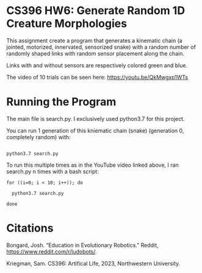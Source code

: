 # CS396 HW6: Generate Random 1D Creature Morphologies

This assignment create a program that generates a kinematic chain (a jointed, motorized, innervated, sensorized snake) with a random number of randomly shaped links with random sensor placement along the chain.

Links with and without sensors are respectively colored green and blue.

The video of 10 trials can be seen here: https://youtu.be/QkMwgxp1WTs

# Running the Program

The main file is search.py. I exclusively used python3.7 for this project.

You can run 1 generation of this kniematic chain (snake) (generation 0, completely random) with:

``` 

python3.7 search.py 

```

To run this multiple times as in the YouTube video linked above, I ran search.py n times with a bash script: 

```
for ((i=0; i < 10; i++)); do

  python3.7 search.py

done

```

# Citations

Bongard, Josh. “Education in Evolutionary Robotics.” Reddit, https://www.reddit.com/r/ludobots/.

Kriegman, Sam. CS396: Artifical Life, 2023, Northwestern University.